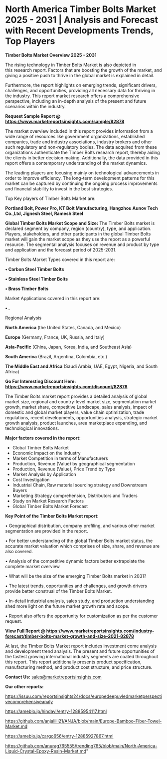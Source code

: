 # North America Timber Bolts Market 2025 - 2031 | Analysis and Forecast with Recent Developments Trends, Top Players

<Strong> Timber Bolts Market Overview 2025 - 2031</strong>

The rising technology in Timber Bolts Market is also depicted in this research report. Factors that are boosting the growth of the market, and giving a positive push to thrive in the global market is explained in detail.

Furthermore, the report highlights on emerging trends, significant drivers, challenges, and opportunities, providing all necessary data for thriving in the industry. This report market research offers a comprehensive perspective, including an in-depth analysis of the present and future scenarios within the industry.

<strong>Request Sample Report @ <a href=https://www.marketreportsinsights.com/sample/82878>https://www.marketreportsinsights.com/sample/82878</a></strong>

The market overview included in this report provides information from a wide range of resources like government organizations, established companies, trade and industry associations, industry brokers and other such regulatory and non-regulatory bodies. The data acquired from these organizations authenticate the Timber Bolts research report, thereby aiding the clients in better decision making. Additionally, the data provided in this report offers a contemporary understanding of the market dynamics.

The leading players are focusing mainly on technological advancements in order to improve efficiency. The long-term development patterns for this market can be captured by continuing the ongoing process improvements and financial stability to invest in the best strategies.

Top Key players of Timber Bolts Market are:

<strong>Portland Bolt, Power Pro, KT Bolt Manufacturing, Hangzhou Aunov Tech Co.,Ltd, Jignesh Steel, Ramesh Steel</strong>

<strong><b>Global Timber Bolts Market Scope and Size:</b></strong>
The Timber Bolts market is declared segment by company, region (country), type, and application. Players, stakeholders, and other participants in the global Timber Bolts market will gain the market scope as they use the report as a powerful resource. The segmental analysis focuses on revenue and product by type and application and the forecast period of 2025-2031.

Timber Bolts Market Types covered in this report are:

<strong>• Carbon Steel Timber Bolts

• Stainless Steel Timber Bolts

• Brass Timber Bolts</strong>

Market Applications covered in this report are:

<strong>• .</strong> 

Regional Analysis

<strong>North America</strong> (the United States, Canada, and Mexico)

<strong>Europe</strong> (Germany, France, UK, Russia, and Italy)

<strong>Asia-Pacific</strong> (China, Japan, Korea, India, and Southeast Asia)

<strong>South America</strong> (Brazil, Argentina, Colombia, etc.)

<strong>The Middle East and Africa</strong> (Saudi Arabia, UAE, Egypt, Nigeria, and South Africa)

<strong>Go For Interesting Discount Here: <a href=https://www.marketreportsinsights.com/discount/82878>https://www.marketreportsinsights.com/discount/82878</a></strong>

The Timber Bolts market report provides a detailed analysis of global market size, regional and country-level market size, segmentation market growth, market share, competitive Landscape, sales analysis, impact of domestic and global market players, value chain optimization, trade regulations, recent developments, opportunities analysis, strategic market growth analysis, product launches, area marketplace expanding, and technological innovations.

<strong><b>Major factors covered in the report:</b></strong>
<ul>
  <li>Global Timber Bolts Market </li>
  <li>Economic Impact on the Industry</li>
  <li>Market Competition in terms of Manufacturers</li>
  <li>Production, Revenue (Value) by geographical segmentation</li>
  <li>Production, Revenue (Value), Price Trend by Type</li>
  <li>Market Analysis by Application</li>
  <li>Cost Investigation</li>
  <li>Industrial Chain, Raw material sourcing strategy and Downstream Buyers</li>
  <li>Marketing Strategy comprehension, Distributors and Traders</li>
  <li>Study on Market Research Factors</li>
  <li>Global Timber Bolts Market Forecast</li>
</ul>

<strong><b>Key Point of the Timber Bolts Market report:</b></strong>

• Geographical distribution, company profiling, and various other market segmentation are provided in the report.

• For better understanding of the global Timber Bolts market status, the accurate market valuation which comprises of size, share, and revenue are also covered.

• Analysis of the competitive dynamic factors better extrapolate the complete market overview

• What will be the size of the emerging Timber Bolts market in 2031?

• The latest trends, opportunities and challenges, and growth drivers provide better construal of the Timber Bolts Market.

• In-detail industrial analysis, sales study, and production understanding shed more light on the future market growth rate and scope.

• Report also offers the opportunity for customization as per the customer request.

<strong><b>View Full Report @ <a href=https://www.marketreportsinsights.com/industry-forecast/timber-bolts-market-growth-and-size-2021-82878>https://www.marketreportsinsights.com/industry-forecast/timber-bolts-market-growth-and-size-2021-82878</a></b></strong>


At last, the Timber Bolts Market report includes investment come analysis and development trend analysis. The present and future opportunities of the fastest growing international industry segments are coated throughout this report. This report additionally presents product specification, manufacturing method, and product cost structure, and price structure.

<strong>Contact Us:</strong>
sales@marketreportsinsights.com

<strong>Our other reports:</strong>

<a href=https://issuu.com/reportsinsights24/docs/europedeepuvledmarketperspectivecomprehensiveanaly>https://issuu.com/reportsinsights24/docs/europedeepuvledmarketperspectivecomprehensiveanaly</a>

<a href=https://ameblo.jp/hindavi/entry-12885954117.html>https://ameblo.jp/hindavi/entry-12885954117.html</a>

<a href=https://github.com/anjaliiii21/ANJA/blob/main/Europe-Bamboo-Fiber-Towel-Market.md>https://github.com/anjaliiii21/ANJA/blob/main/Europe-Bamboo-Fiber-Towel-Market.md</a>

<a href=https://ameblo.jp/cargo656/entry-12885927867.html>https://ameblo.jp/cargo656/entry-12885927867.html</a>

<a href=https://github.com/anurag765555/trending765/blob/main/North-America-Liquid-Crystal-Epoxy-Resin-Market.md>https://github.com/anurag765555/trending765/blob/main/North-America-Liquid-Crystal-Epoxy-Resin-Market.md</a>"

